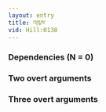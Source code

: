 ```yaml
---
layout: entry
title: འཁུས་
vid: Hill:0138
---
```

### Dependencies (N = 0)


### Two overt arguments


### Three overt arguments
